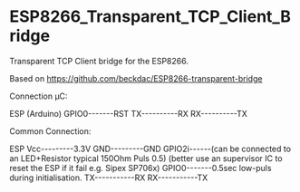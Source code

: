 # ESP8266_Transparent_TCP_Client_Bridge

Transparent TCP Client bridge for the ESP8266.

Based on https://github.com/beckdac/ESP8266-transparent-bridge

Connection µC:

ESP         (Arduino)
GPIO0-------RST
TX----------RX
RX----------TX

Common Connection:

ESP 
Vcc---------3.3V
GND---------GND
GPIO2i------(can be connected to an LED+Resistor typical 150Ohm Puls 0.5)
            (better use an supervisor IC to reset the ESP if it fail e.g. Sipex SP706x)
GPIO0-------0.5sec low-puls during initialisation.
TX-----------RX
RX-----------TX



